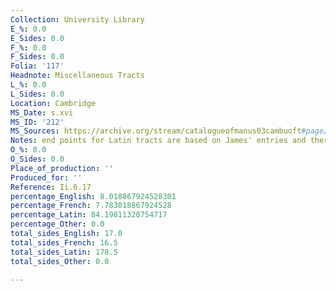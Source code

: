 ```yaml
---
Collection: University Library
E_%: 0.0
E_Sides: 0.0
F_%: 0.0
F_Sides: 0.0
Folia: '117'
Headnote: Miscellaneous Tracts
L_%: 0.0
L_Sides: 0.0
Location: Cambridge
MS_Date: s.xvi
MS_ID: '212'
MS_Sources: https://archive.org/stream/catalogueofmanus03cambuoft#page/514/mode/1up
Notes: end points for Latin tracts are based on James' entries and therefore approximate
O_%: 0.0
O_Sides: 0.0
Place_of_production: ''
Produced_for: ''
Reference: Ii.6.17
percentage_English: 8.018867924528301
percentage_French: 7.783018867924528
percentage_Latin: 84.19811320754717
percentage_Other: 0.0
total_sides_English: 17.0
total_sides_French: 16.5
total_sides_Latin: 178.5
total_sides_Other: 0.0

---
```

